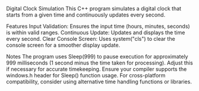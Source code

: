 Digital Clock Simulation
This C++ program simulates a digital clock that starts from a given time and continuously updates every second.

Features
Input Validation: Ensures the input time (hours, minutes, seconds) is within valid ranges.
Continuous Update: Updates and displays the time every second.
Clear Console Screen: Uses system("cls") to clear the console screen for a smoother display update.

Notes
The program uses Sleep(999) to pause execution for approximately 999 milliseconds (1 second minus the time taken for processing). Adjust this if necessary for accurate timekeeping.
Ensure your compiler supports the windows.h header for Sleep() function usage. For cross-platform compatibility, consider using alternative time handling functions or libraries.
